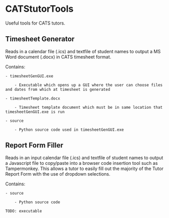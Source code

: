 # CATStutorTools
Useful tools for CATS tutors.

## Timesheet Generator
Reads in a calendar file (.ics) and textfile of student names to output a MS Word document (.docx) in CATS timesheet format.

Contains:

	- timesheetGenGUI.exe
	
		- Executable which opens up a GUI where the user can choose files and dates from which at timesheet is generated
	
	- timesheetTemplate.docx
	
		- Timesheet template document which must be in same location that timesheetGenGUI.exe is run
	
	- source
	
		- Python source code used in timesheetGenGUI.exe


## Report Form Filler
Reads in an input calendar file (.ics) and textfile of student names to
output a Javascript file to copy/paste into a browser code insertion tool such as
Tampermonkey. This allows a tutor to easily fill out the majority of the Tutor Report 
Form with the use of dropdown selections.

Contains:

	- source
	
		- Python source code
	
	TODO: executable
